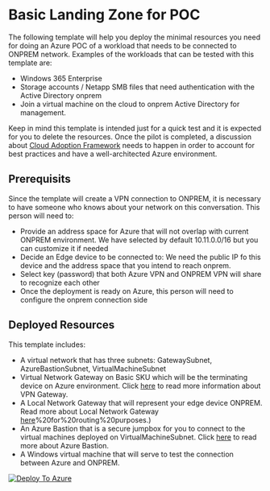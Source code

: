 # Basic Landing Zone for POC

The following template will help you deploy the minimal resources you need for doing an Azure POC of a workload that needs to be connected to ONPREM network. Examples of the workloads that can be tested with this template are:

- Windows 365 Enterprise
- Storage accounts / Netapp SMB files that need authentication with the Active Directory onprem
- Join a virtual machine on the cloud to onprem Active Directory for management. 

Keep in mind this template is intended just for a quick test and it is expected for you to delete the resources. Once the pilot is completed, a discussion about [Cloud Adoption Framework](https://docs.microsoft.com/en-us/azure/cloud-adoption-framework/) needs to happen in order to account for best practices and have a well-architected Azure environment.

## Prerequisits

Since the template will create a VPN connection to ONPREM, it is necessary to have someone who knows about your network on this conversation. This person will need to:

- Provide an address space for Azure that will not overlap with current ONPREM environment. We have selected by default 10.11.0.0/16 but you can customize it if needed
- Decide an Edge device to be connected to: We need the public IP fo this device and the address space that you intend to reach onprem.
- Select key (password) that both Azure VPN and ONPREM VPN will share to recognize each other
- Once the deployment is ready on Azure, this person will need to configure the onprem connection side

## Deployed Resources

This template includes:

- A virtual network that has three subnets: GatewaySubnet, AzureBastionSubnet, VirtualMachineSubnet
- Virtual Network Gateway on Basic SKU which will be the terminating device on Azure environment. Click [here](https://docs.microsoft.com/en-us/azure/vpn-gateway/vpn-gateway-about-vpngateways) to read more information about VPN Gateway.
- A Local Network Gateway that will represent your edge device ONPREM. Read more about Local Network Gateway [here](https://docs.microsoft.com/en-us/azure/vpn-gateway/tutorial-site-to-site-portal#:~:text=The%20local%20network%20gateway%20is,the%20site)%20for%20routing%20purposes.)
- An Azure Bastion that is a secure jumpbox for you to connect to the virtual machines deployed on VirtualMachineSubnet. Click [here](https://docs.microsoft.com/en-us/azure/bastion/bastion-overview) to read more about Azure Bastion.
- A Windows virtual machine that will serve to test the connection between Azure and ONPREM.


[![Deploy To Azure](https://docs.microsoft.com/en-us/azure/templates/media/deploy-to-azure.svg)](https://portal.azure.com/#blade/Microsoft_Azure_CreateUIDef/CustomDeploymentBlade/uri/https%3A%2F%2Fraw.githubusercontent.com%2FDianaBohorquezT%2FAzure101Templates%2Fmain%2FlandingZoneLiteTemplate.json/uiFormDefinitionUri/https%3A%2F%2Fraw.githubusercontent.com%2FDianaBohorquezT%2FAzure101Templates%2Fmain%2FlandingZoneLiteUI.json)
